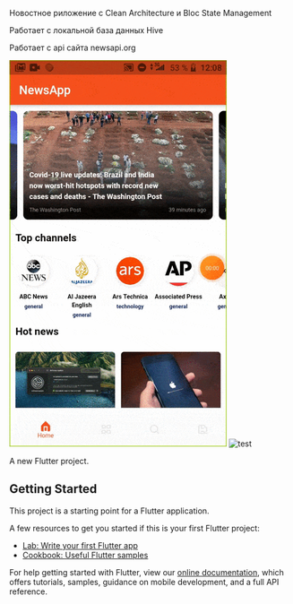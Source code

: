 Новостное риложение с Clean Architecture и Bloc State Management

Работает с локальной база данных Hive

Работает с api  сайта newsapi.org

![test](https://github.com/Yakubi4525/newsapp_clean_architecture/blob/main/assets/gif/20210408_120836%20(1).gif)
![test](https://github.com/Yakubi4525/newsapp_clean_architecture/blob/main/assets/gif/20210408_120836.gif)


A new Flutter project.

## Getting Started

This project is a starting point for a Flutter application.

A few resources to get you started if this is your first Flutter project:


- [Lab: Write your first Flutter app](https://flutter.dev/docs/get-started/codelab)
- [Cookbook: Useful Flutter samples](https://flutter.dev/docs/cookbook)

For help getting started with Flutter, view our
[online documentation](https://flutter.dev/docs), which offers tutorials,
samples, guidance on mobile development, and a full API reference.

